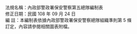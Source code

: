 法規名稱：內政部警政署保安警察第五總隊編制表  
修正日期：民國 108 年 09 月 24 日  
編 註：本編制表依據內政部警政署保安警察總隊組織準則第 5 條  
訂定，內容請參閱相關圖表附檔。  


